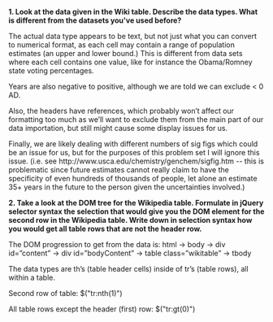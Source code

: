 <p>
<b> 
1.	Look at the data given in the Wiki table. Describe the data types. What is different from the datasets you've used before? 
</b>
</p>

<p>
The actual data type appears to be text, but not just what you can convert to numerical format, as each cell may contain a range of population estimates (an upper and lower bound.) This is different from data sets where each cell contains one value, like for instance the Obama/Romney state voting percentages.
</p>
<p>
Years are also negative to positive, although we are told we can exclude < 0 AD.
</p>
<p>
Also, the headers have references, which probably won’t affect our formatting too much as we’ll want to exclude them from the main part of our data importation, but still might cause some display issues for us.
</p>
<p>
Finally, we are likely dealing with different numbers of sig figs which could be an issue for us, but for the purposes of this problem set I will ignore this issue. (i.e. see http://www.usca.edu/chemistry/genchem/sigfig.htm -- this is problematic since future estimates cannot really claim to have the specificity of even hundreds of thousands of people, let alone an estimate 35+ years in the future to the person given the uncertainties involved.)
</p>

<p>
<b> 
2.	Take a look at the DOM tree for the Wikipedia table. Formulate in jQuery selector syntax the selection that would give you the DOM element for the second row in the Wikipedia table. Write down in selection syntax how you would get all table rows that are not the header row.
</b>
</p>

<p>
The DOM progression to get from the data is: html -> body -> div id=”content” ->  div id=”bodyContent” -> table class=”wikitable” -> tbody
</p>
<p>
The data types are th’s (table header cells) inside of tr’s (table rows), all within a table.
</p>
<p>
Second row of table: $("tr:nth(1)")
</p>
<p>
All table rows except the header (first) row: $("tr:gt(0)")
</p>

